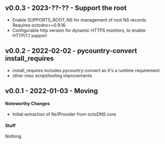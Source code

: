 ## v0.0.3 - 2023-??-?? - Support the root

* Enable SUPPORTS_ROOT_NS for management of root NS records. Requires
  octodns>=0.9.16.
* Configurable http version for dynamic HTTPS monitors, to enable HTTP/1.1 support

## v0.0.2 - 2022-02-02 - pycountry-convert install_requires

* install_requires includes pycountry-convert as it's a runtime requirement
* other misc script/tooling improvements

## v0.0.1 - 2022-01-03 - Moving

#### Noteworthy Changes

* Initial extraction of Ns1Provider from octoDNS core

#### Stuff

Nothing
